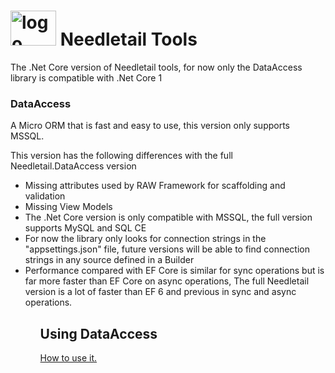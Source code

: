 <h1><a href="https://github.com/pedro-ramirez-suarez/needletailtools"><img style="padding-left: 0px; padding-right: 0px; display: inline; padding-top: 0px; border: 0;" title="logo" src="https://raw.github.com/pedro-ramirez-suarez/needletailtools/master/logo.png" border="0" alt="logo" width="73" height="56" /></a> Needletail Tools</h1>
<p>The .Net Core version of Needletail tools, for now only the DataAccess library is compatible with .Net Core 1</p>


<h3>DataAccess</h3>
<p>A Micro ORM that is fast and easy to use, this version only supports MSSQL.</p>
<p>This version has the following differences with the full Needletail.DataAccess version</p>
<ul>
<li>Missing attributes used by RAW Framework for scaffolding and validation</li>
<li>Missing View Models</li>
<li>The .Net Core version is only compatible with MSSQL, the full version supports MySQL and SQL CE</li>
<li>For now the library only looks for connection strings in the "appsettings.json" file, future versions will be able to find connection strings in any source defined in a Builder</li>
<li>Performance compared with EF Core is similar for sync operations but is far more faster than EF Core on async operations, The full Needletail version is a lot of faster than EF 6 and previous in sync and async operations.</li>
<ul>

<h2>Using DataAccess</h2>
<a href="https://github.com/pedro-ramirez-suarez/needletailtools/wiki/Using-Needletail#dataaccess">How to use it.</a>
